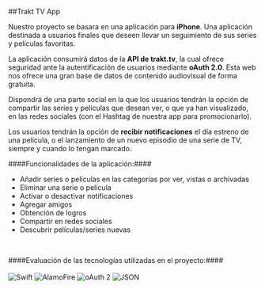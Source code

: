 ##Trakt TV App

Nuestro proyecto se basara en una aplicación para **iPhone**. Una aplicación destinada a usuarios finales que deseen llevar un seguimiento de sus series y películas favoritas. 

La aplicación consumirá datos de la **API de trakt.tv**, la cual ofrece seguridad ante la autentificación de usuarios mediante **oAuth 2.0**. Esta web nos ofrece una gran base de datos de contenido audiovisual de forma gratuita.

Dispondrá de una parte social en la que los usuarios tendrán la opción de compartir las series y películas que desean ver, o que ya han visualizado, en las redes sociales (con el Hashtag de nuestra app para promocionarlo).

Los usuarios tendrán la opción de **recibir notificaciones** el día estreno de una película, o el lanzamiento de un nuevo episodio de una serie de TV, siempre y cuando lo tengan marcado.



####Funcionalidades de la aplicación:####+ Añadir series o películas en las categorías por ver, vistas o archivadas
+	Eliminar una serie o película
+	Activar o desactivar notificaciones
+	Agregar amigos 
+	Obtención de logros
+	Compartir en redes sociales
+	Descubrir películas/series nuevas

<br/>


####Evaluación de las tecnologías utilizadas en el proyecto:####
<br/>
<br/>
![Swift](http://imgur.com/tmx8sGb.png)
![AlamoFire](http://i.imgur.com/bmYcYrO.png)
![oAuth 2](http://imgur.com/idvWxMq.png)
![JSON](http://imgur.com/I2Snyin.png)





